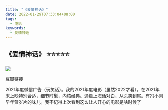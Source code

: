 ```yaml
---
title: "《爱情神话》"
date: 2022-01-29T07:33:04+08:00
tags:
  - 电影
keywords:
  - 爱情神话
---
```


## 《爱情神话》 ⭐️⭐️⭐️⭐️⭐️
![](/img/movies/b_for_busy.webp)

[豆瓣链接](https://movie.douban.com/subject/35376457)

2021年度微信广告（玩笑话）。我的2021年度电影（虽然2022才看）。在2021年末上映特别合适，细节时髦，内核经典。通篇上海话对白，从头笑到尾。有冯小刚早年贺岁片的味儿。我不记得上次看到这么让人开心的电影是啥时候了
